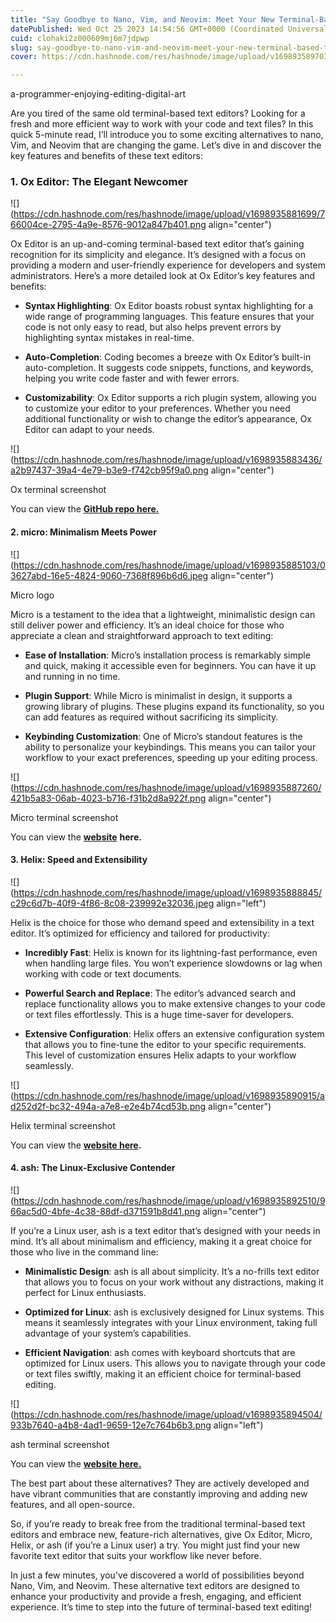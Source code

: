 ```yaml
---
title: "Say Goodbye to Nano, Vim, and Neovim: Meet Your New Terminal-Based Text Editors!"
datePublished: Wed Oct 25 2023 14:54:56 GMT+0000 (Coordinated Universal Time)
cuid: clohaki2z000609mj6m7jdpwp
slug: say-goodbye-to-nano-vim-and-neovim-meet-your-new-terminal-based-text-editors-c01b964dc2b8
cover: https://cdn.hashnode.com/res/hashnode/image/upload/v1698935897035/ab58d5cc-433b-4b54-bd9c-16e1355ab6ce.png

---
```


a-programmer-enjoying-editing-digital-art

Are you tired of the same old terminal-based text editors? Looking for a fresh and more efficient way to work with your code and text files? In this quick 5-minute read, I’ll introduce you to some exciting alternatives to nano, Vim, and Neovim that are changing the game. Let’s dive in and discover the key features and benefits of these text editors:

### 1\. Ox Editor: The Elegant Newcomer

![](https://cdn.hashnode.com/res/hashnode/image/upload/v1698935881699/766004ce-2795-4a9e-8576-9012a847b401.png align="center")

Ox Editor is an up-and-coming terminal-based text editor that’s gaining recognition for its simplicity and elegance. It’s designed with a focus on providing a modern and user-friendly experience for developers and system administrators. Here’s a more detailed look at Ox Editor’s key features and benefits:

* **Syntax Highlighting**: Ox Editor boasts robust syntax highlighting for a wide range of programming languages. This feature ensures that your code is not only easy to read, but also helps prevent errors by highlighting syntax mistakes in real-time.
    
* **Auto-Completion**: Coding becomes a breeze with Ox Editor’s built-in auto-completion. It suggests code snippets, functions, and keywords, helping you write code faster and with fewer errors.
    
* **Customizability**: Ox Editor supports a rich plugin system, allowing you to customize your editor to your preferences. Whether you need additional functionality or wish to change the editor’s appearance, Ox Editor can adapt to your needs.
    

![](https://cdn.hashnode.com/res/hashnode/image/upload/v1698935883436/a2b97437-39a4-4e79-b3e9-f742cb95f9a0.png align="center")

Ox terminal screenshot

You can view the [**GitHub repo here.**](https://github.com/curlpipe/ox)

#### 2\. micro: Minimalism Meets Power

![](https://cdn.hashnode.com/res/hashnode/image/upload/v1698935885103/03627abd-16e5-4824-9060-7368f896b6d6.jpeg align="center")

Micro logo

Micro is a testament to the idea that a lightweight, minimalistic design can still deliver power and efficiency. It’s an ideal choice for those who appreciate a clean and straightforward approach to text editing:

* **Ease of Installation**: Micro’s installation process is remarkably simple and quick, making it accessible even for beginners. You can have it up and running in no time.
    
* **Plugin Support**: While Micro is minimalist in design, it supports a growing library of plugins. These plugins expand its functionality, so you can add features as required without sacrificing its simplicity.
    
* **Keybinding Customization**: One of Micro’s standout features is the ability to personalize your keybindings. This means you can tailor your workflow to your exact preferences, speeding up your editing process.
    

![](https://cdn.hashnode.com/res/hashnode/image/upload/v1698935887260/421b5a83-06ab-4023-b716-f31b2d8a922f.png align="center")

Micro terminal screenshot

You can view the [**website**](https://micro-editor.github.io/) **here.**

#### 3\. Helix: Speed and Extensibility

![](https://cdn.hashnode.com/res/hashnode/image/upload/v1698935888845/c29c6d7b-40f9-4f86-8c08-239992e32036.jpeg align="left")

Helix is the choice for those who demand speed and extensibility in a text editor. It’s optimized for efficiency and tailored for productivity:

* **Incredibly Fast**: Helix is known for its lightning-fast performance, even when handling large files. You won’t experience slowdowns or lag when working with code or text documents.
    
* **Powerful Search and Replace**: The editor’s advanced search and replace functionality allows you to make extensive changes to your code or text files effortlessly. This is a huge time-saver for developers.
    
* **Extensive Configuration**: Helix offers an extensive configuration system that allows you to fine-tune the editor to your specific requirements. This level of customization ensures Helix adapts to your workflow seamlessly.
    

![](https://cdn.hashnode.com/res/hashnode/image/upload/v1698935890915/ad252d2f-bc32-494a-a7e8-e2e4b74cd53b.png align="center")

Helix terminal screenshot

You can view the [**website here**](https://helix-editor.com/)**.**

#### 4\. ash: The Linux-Exclusive Contender

![](https://cdn.hashnode.com/res/hashnode/image/upload/v1698935892510/966ac5d0-4bfe-4c38-88df-d371591b8d41.png align="center")

If you’re a Linux user, ash is a text editor that’s designed with your needs in mind. It’s all about minimalism and efficiency, making it a great choice for those who live in the command line:

* **Minimalistic Design**: ash is all about simplicity. It’s a no-frills text editor that allows you to focus on your work without any distractions, making it perfect for Linux enthusiasts.
    
* **Optimized for Linux**: ash is exclusively designed for Linux systems. This means it seamlessly integrates with your Linux environment, taking full advantage of your system’s capabilities.
    
* **Efficient Navigation**: ash comes with keyboard shortcuts that are optimized for Linux users. This allows you to navigate through your code or text files swiftly, making it an efficient choice for terminal-based editing.
    

![](https://cdn.hashnode.com/res/hashnode/image/upload/v1698935894504/933b7640-a4b8-4ad1-9659-12e7c764b6b3.png align="left")

ash terminal screenshot

You can view the [**website here.**](https://akashnag.github.io/ash/)

The best part about these alternatives? They are actively developed and have vibrant communities that are constantly improving and adding new features, and all open-source.

So, if you’re ready to break free from the traditional terminal-based text editors and embrace new, feature-rich alternatives, give Ox Editor, Micro, Helix, or ash (if you’re a Linux user) a try. You might just find your new favorite text editor that suits your workflow like never before.

In just a few minutes, you’ve discovered a world of possibilities beyond Nano, Vim, and Neovim. These alternative text editors are designed to enhance your productivity and provide a fresh, engaging, and efficient experience. It’s time to step into the future of terminal-based text editing!